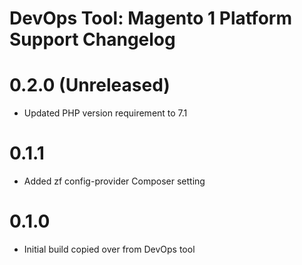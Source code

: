 DevOps Tool: Magento 1 Platform Support Changelog
==============================================

# 0.2.0 (Unreleased)
- Updated PHP version requirement to 7.1

# 0.1.1
- Added zf config-provider Composer setting

# 0.1.0
- Initial build copied over from DevOps tool
